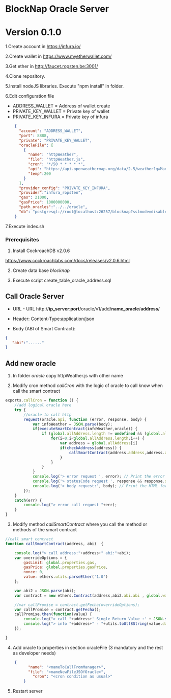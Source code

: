 # BlockNap Oracle Server
# Version 0.1.0

 1.Create account in https://infura.io/
    
 2.Create wallet in https://www.myetherwallet.com/
    
 3.Get ether in http://faucet.ropsten.be:3001/
    
 4.Clone repository.
    
 5.Install nodeJS libraries. Execute "npm install" in folder.
    
 6.Edit configuration file

 - ADDRESS_WALLET = Address of wallet create
 - PRIVATE_KEY_WALLET = Private key of wallet
 - PRIVATE_KEY_INFURA = Private key of infura

```json
	{
	  "account": "ADDRESS_WALLET",
	  "port": 8888,
	  "private": "PRIVATE_KEY_WALLET",
	  "oracleFile": [
		{
		  "name": "httpWeather",
		  "file": "httpWeather.js",
		  "cron": "*/50 * * * * *",
		  "api": "https://api.openweathermap.org/data/2.5/weather?q=Madrid&appid=key_weather",
		  "temp":200
		}
	  ],
	  "provider_config": "PRIVATE_KEY_INFURA",
	  "provider":"infura_ropsten",
	  "gas": 21000,
	  "gasPrice": 1000000000,
	  "path_oracles":"../../oracle",
	  "db": "postgresql://root@localhost:26257/blocknap?sslmode=disable"
	}
```


7.Execute index.sh

### Prerequisites

 1. Install CockroachDB v2.0.6 
 
 https://www.cockroachlabs.com/docs/releases/v2.0.6.html

 2. Create data base *blocknap*
   
 3. Execute script create_table_oracle_address.sql



## Call Oracle Server


- URL - URL http://**ip_server**:**port**/oracle/v1/add/**name_oracle**/**address**/
  
- Header: Content-Type:application/json

- Body (ABI of Smart Contract):

```json
{
   "abi":"......"
}
```

## Add new oracle

1. In folder *oracle* copy httpWeather.js with other name

2. Modify cron method *callCron* with the logic of oracle to call know when call the smart contract

```javascript
exports.callCron = function () {
    //add logical oracle here
    try {
        //oracle to call http
        request(oracle.api, function (error, response, body) {
            var infoWeather = JSON.parse(body);
            if(executeSmartContract(infoWeather,oracle)) {
                if (global.allAddress.length != undefined && (global.allAddress.length != null && global.allAddress.length > 0)) {
                    for(i=0;i<global.allAddress.length;i++) {
                        var address = global.allAddress[i]
                        if(checkAddress(address)) {
                            callSmartContract(address.address,address.abi);
                        }
                    }
                }
            }
            console.log('> error request ', error); // Print the error if one occurred
            console.log('> statusCode request ', response && response.statusCode); // Print the response status code if a response was received
            console.log('> body request:', body); // Print the HTML for the Google homepage.
        });
    }
    catch(err) {
        console.log("> error call request "+err);
    }
}
```

3. Modify  method *callSmartContract* where you call the method or methods of the smart contract

```javascript
//call smart contract
function callSmartContract(address, abi)  {

    console.log("> call address:"+address+" abi:"+abi);
    var overrideOptions = {
        gasLimit: global.properties.gas,
        gasPrice: global.properties.gasPrice,
        nonce: 0,
        value: ethers.utils.parseEther('1.0')
    };

    var abi2 = JSON.parse(abi);
    var contract = new ethers.Contract(address,abi2.abi.abi , global.wallet);

    //var callPromise = contract.getFecha(overrideOptions);
    var callPromise = contract.getFecha();
    callPromise.then(function(value) {
        console.log("> call "+address+' Single Return Value :' + JSON.stringify(value));
        console.log("> info "+address+" - "+utils.toUtf8String(value.data));
    });

}
```


4. Add oracle to properties in section oracleFile (3 mandatory and the rest as developer needs)

```json
	{
		  "name": "<nameToCallFromManager>",
		  "file": "<nameNewFileJSOfOracle>",
			"cron": "<cron condition as usual>"
		}
```

5. Restart server
